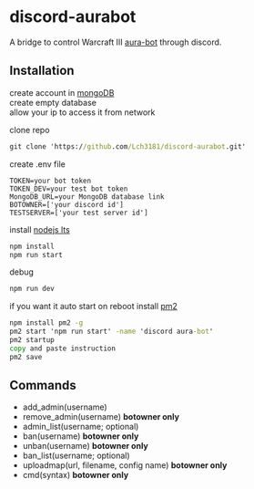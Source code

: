 # discord-aurabot
A bridge to control Warcraft III [aura-bot](https://github.com/sfarmani/aura-bot) through discord.  

## Installation
create account in [mongoDB](https://www.mongodb.com/)   
create empty database   
allow your ip to access it from network       

clone repo
```cmd
git clone 'https://github.com/Lch3181/discord-aurabot.git'
```

create .env file    
```env
TOKEN=your bot token    
TOKEN_DEV=your test bot token
MongoDB_URL=your MongoDB database link   
BOTOWNER=['your discord id']
TESTSERVER=['your test server id']
```

install [nodejs lts](https://nodejs.org/)

```cmd
npm install
npm run start
```

debug
```cmd
npm run dev
```

if you want it auto start on reboot
install [pm2](https://pm2.keymetrics.io/)

```cmd
npm install pm2 -g
pm2 start 'npm run start' -name 'discord aura-bot'
pm2 startup
copy and paste instruction
pm2 save
```

## Commands
- add_admin(username)
- remove_admin(username) **botowner only**
- admin_list(username; optional)
- ban(username) **botowner only**
- unban(username) **botowner only**
- ban_list(username; optional)
- uploadmap(url, filename, config name) **botowner only**
- cmd(syntax) **botowner only**
